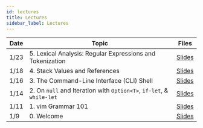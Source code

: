 ```yaml
---
id: lectures
title: Lectures
sidebar_label: Lectures
---
```


| Date  | Topic                                                               | Files                                       |
|-------|---------------------------------------------------------------------|---------------------------------------------|
| 1/23  | 5. Lexical Analysis: Regular Expressions and Tokenization           | [Slides](/docs/lec/05-regex-n-tokens.pdf)       |
| 1/18  | 4. Stack Values and References 			                          | [Slides](/docs/lec/04-stack-vals-refs.pdf)  |
| 1/16  | 3. The Command-Line Interface (CLI) Shell 			              | [Slides](/docs/lec/03-the-shell.pdf)	    |
| 1/14  | 2. On `null` and Iteration with `Option<T>`, `if-let`, & `while-let`| [Slides](/docs/lec/02-options-iterators.pdf)|
| 1/11  | 1. vim Grammar 101                                                  | [Slides](/docs/lec/01-vim.pdf)              |
| 1/9   | 0. Welcome                                                          | [Slides](/docs/lec/00-welcome.pdf)          |
